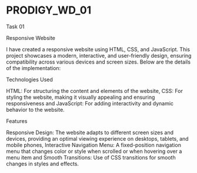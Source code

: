 # PRODIGY_WD_01
Task 01

Responsive Website

I have created a responsive website using HTML, CSS, and JavaScript. This project showcases a modern, interactive, and user-friendly design, ensuring compatibility across various devices and screen sizes. Below are the details of the implementation:

Technologies Used

HTML: For structuring the content and elements of the website, CSS: For styling the website, making it visually appealing and ensuring responsiveness and JavaScript: For adding interactivity and dynamic behavior to the website.

Features

Responsive Design: The website adapts to different screen sizes and devices, providing an optimal viewing experience on desktops, tablets, and mobile phones, Interactive Navigation Menu: A fixed-position navigation menu that changes color or style when scrolled or when hovering over a menu item and Smooth Transitions: Use of CSS transitions for smooth changes in styles and effects.
